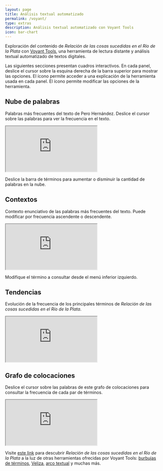 ```yaml
---
layout: page
title: Análisis textual automatizado
permalink: /voyant/
type: extras
description: Análisis textual automatizado con Voyant Tools
icon: bar-chart
---
```


Exploración del contenido de _Relación de las cosas sucedidas en el Río de la Plata_ con [Voyant Tools](https://voyant-tools.org/), una herramienta de lectura distante y análisis textual automatizado de textos digitales.

Las siguientes secciones presentan cuadros interactivos. En cada panel, deslice el cursor sobre la esquina derecha de la barra superior para mostrar las opciones. El ícono <i class="fa-solid fa-question" style="color:#157fcc;"></i> permite acceder a una explicación de la herramienta usada en cada panel. El ícono <i class="fa-solid fa-toggle-on" style="color:#157fcc;"></i> permite modificar las opciones de la herramienta.

## Nube de palabras

Palabras más frecuentes del texto de Pero Hernández. Deslice el cursor sobre las palabras para ver la frecuencia en el texto.

<iframe class="py-3" src='https://voyant-tools.org/tool/Cirrus/?palette=extjs&stopList=keywords-322e4e55f0821d3a82b0be50ad01f862&whiteList=&visible=155&fontFamily=LatoWeb&corpus=04f08b4c9b35780a7f20866f4f296e0c&lang=es&stopList=keywords-322e4e55f0821d3a82b0be50ad01f862'></iframe>

Deslice la barra de términos para aumentar o disminuir la cantidad de palabras en la nube.

## Contextos

Contexto enunciativo de las palabras más frecuentes del texto. Puede modificar por frecuencia ascendente o descendente.

<iframe class="py-3" src="https://voyant-tools.org/tool/Contexts/?palette=extjs&lang=es&stopList=keywords-322e4e55f0821d3a82b0be50ad01f862&query=gobernador&corpus=04f08b4c9b35780a7f20866f4f296e0c"></iframe>

Modifique el término a consultar desde el menú inferior izquierdo.

## Tendencias

Evolución de la frecuencia de los principales términos de _Relación de las cosas sucedidas en el Río de la Plata_.

<iframe class="py-3" src='https://voyant-tools.org/tool/Trends/?palette=extjs&lang=es&stopList=keywords-322e4e55f0821d3a82b0be50ad01f862&query=gobernador&query=irala&query=indios&query=tierra&mode=document&corpus=04f08b4c9b35780a7f20866f4f296e0c'></iframe>

## Grafo de colocaciones

Deslice el cursor sobre las palabras de este grafo de colocaciones para consultar la frecuencia de cada par de términos.

<iframe class="py-3" src='https://voyant-tools.org/tool/CollocatesGraph/?palette=extjs&lang=es&stopList=keywords-322e4e55f0821d3a82b0be50ad01f862&query=gobernador&query=indios&query=irala&mode=corpus&corpus=04f08b4c9b35780a7f20866f4f296e0c'></iframe>

<div class="py-4 mt-4"><p>Visite <a href="https://voyant-tools.org/?corpus=04f08b4c9b35780a7f20866f4f296e0c&lang=es&stopList=keywords-322e4e55f0821d3a82b0be50ad01f862&panels=streamgraph,reader,corpuscollocates,summary,bubblelines&palette=extjs" target="_blank">este link</a> para descubrir <i>Relación de las cosas sucedidas en el Río de la Plata</i> a la luz de otras herramientas ofrecidas por Voyant Tools: <a href="https://voyant-tools.org/?corpus=04f08b4c9b35780a7f20866f4f296e0c&palette=extjs&lang=es&stopList=keywords-322e4e55f0821d3a82b0be50ad01f862&view=Bubbles" target="_blank">burbujas de términos</a>, <a href="https://voyant-tools.org/?corpus=04f08b4c9b35780a7f20866f4f296e0c&palette=extjs&lang=es&stopList=keywords-322e4e55f0821d3a82b0be50ad01f862&view=Veliza" target="_blank">Veliza</a>, <a href="https://voyant-tools.org/?corpus=04f08b4c9b35780a7f20866f4f296e0c&palette=extjs&lang=es&stopList=keywords-322e4e55f0821d3a82b0be50ad01f862&view=TextualArc" target="_blank">arco textual</a> y muchas más.</p></div>
